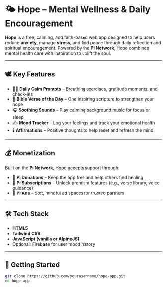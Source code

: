 # 🌤️ Hope – Mental Wellness & Daily Encouragement

**Hope** is a free, calming, and faith-based web app designed to help users reduce **anxiety**, manage **stress**, and find peace through daily reflection and spiritual encouragement. Powered by the **Pi Network**, Hope combines mental health care with inspiration to uplift the soul.

---

## 🕊️ Key Features

- 🧘‍♀️ **Daily Calm Prompts** – Breathing exercises, gratitude moments, and check-ins
- 📖 **Bible Verse of the Day** – One inspiring scripture to strengthen your hope
- 🎧 **Soothing Sounds** – Play calming background music for focus or sleep
- ✍️ **Mood Tracker** – Log your feelings and track your emotional health
- 🕯️ **Affirmations** – Positive thoughts to help reset and refresh the mind

---

## 💰 Monetization

Built on the **Pi Network**, Hope accepts support through:
- 🙏 **Pi Donations** – Keep the app free and help others find healing
- 🌱 **Pi Subscriptions** – Unlock premium features (e.g., verse library, voice guidance)
- 📢 **Pi Ads** – Soft, mindful ad spaces for trusted partners

---

## 🛠️ Tech Stack

- **HTML5**  
- **Tailwind CSS**  
- **JavaScript (vanilla or AlpineJS)**  
- Optional: Firebase for user mood history

---

## 🚀 Getting Started

```bash
git clone https://github.com/yourusername/hope-app.git
cd hope-app
